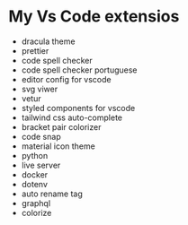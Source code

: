 # My Vs Code extensios

- dracula theme
- prettier
- code spell checker
- code spell checker portuguese
- editor config for vscode
- svg viwer
- vetur
- styled components for vscode
- tailwind css auto-complete
- bracket pair colorizer
- code snap
- material icon theme
- python
- live server
- docker
- dotenv
- auto rename tag
- graphql
- colorize
